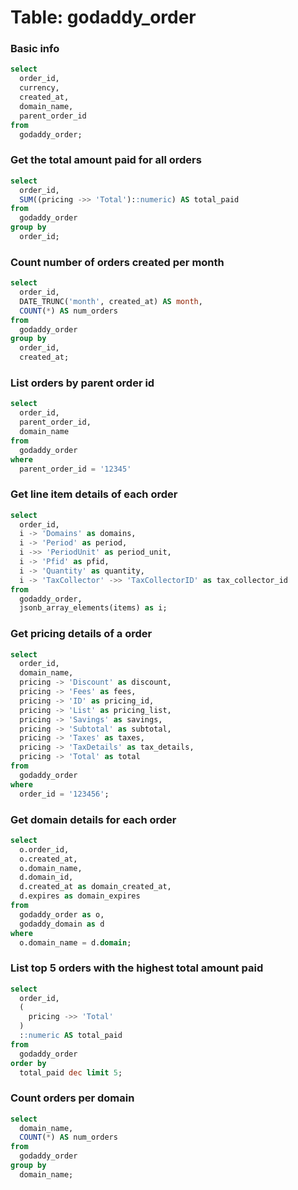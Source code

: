 # Table: godaddy_order

<!-- TODO Description -->

### Basic info

```sql
select
  order_id,
  currency,
  created_at,
  domain_name,
  parent_order_id
from
  godaddy_order;
```

### Get the total amount paid for all orders

```sql
select
  order_id,
  SUM((pricing ->> 'Total')::numeric) AS total_paid
from
  godaddy_order
group by
  order_id;
```

### Count number of orders created per month

```sql
select
  order_id,
  DATE_TRUNC('month', created_at) AS month,
  COUNT(*) AS num_orders
from
  godaddy_order
group by
  order_id,
  created_at;
```

### List orders by parent order id

```sql
select
  order_id,
  parent_order_id,
  domain_name
from
  godaddy_order
where
  parent_order_id = '12345'
```

### Get line item details of each order

```sql
select
  order_id,
  i -> 'Domains' as domains,
  i -> 'Period' as period,
  i ->> 'PeriodUnit' as period_unit,
  i -> 'Pfid' as pfid,
  i -> 'Quantity' as quantity,
  i -> 'TaxCollector' ->> 'TaxCollectorID' as tax_collector_id
from
  godaddy_order,
  jsonb_array_elements(items) as i;
```

### Get pricing details of a order

```sql
select
  order_id,
  domain_name,
  pricing -> 'Discount' as discount,
  pricing -> 'Fees' as fees,
  pricing -> 'ID' as pricing_id,
  pricing -> 'List' as pricing_list,
  pricing -> 'Savings' as savings,
  pricing -> 'Subtotal' as subtotal,
  pricing -> 'Taxes' as taxes,
  pricing -> 'TaxDetails' as tax_details,
  pricing -> 'Total' as total
from
  godaddy_order
where
  order_id = '123456';
```

### Get domain details for each order

```sql
select
  o.order_id,
  o.created_at,
  o.domain_name,
  d.domain_id,
  d.created_at as domain_created_at,
  d.expires as domain_expires
from
  godaddy_order as o,
  godaddy_domain as d
where
  o.domain_name = d.domain;
```

### List top 5 orders with the highest total amount paid

```sql
select
  order_id,
  (
    pricing ->> 'Total'
  )
  ::numeric AS total_paid
from
  godaddy_order
order by
  total_paid dec limit 5;
```

### Count orders per domain

```sql
select
  domain_name,
  COUNT(*) AS num_orders
from
  godaddy_order
group by
  domain_name;
```